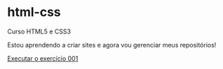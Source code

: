 # html-css
 Curso HTML5 e CSS3

Estou aprendendo a criar sites e agora vou gerenciar meus repositórios!

<a href="https://stefaniaszz.github.io/html-css/exercicios/ex001/index.html">Executar o exercício 001</a>